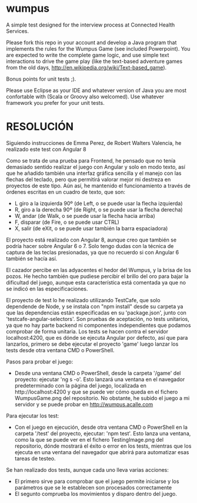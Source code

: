 wumpus
======

A simple test designed for the interview process at Connected Health Services. 

Please fork this repo in your account and develop a Java program that implements the rules for the Wumpus Game (see included Powerpoint). You are expected to write the complete game logic, and use simple text interactions to drive the game play (like the text-based adventure games from the old days, http://en.wikipedia.org/wiki/Text-based_game).

Bonus points for unit tests ;).

Please use Eclipse as your IDE and whatever version of Java you are most confortable with (Scala or Groovy also welcomed). Use whatever framework you prefer for your unit tests.

RESOLUCIÓN
======
Siguiendo instrucciones de Emma Perez, de Robert Walters Valencia, he realizado este test con Angular 8

Como se trata de una prueba para Frontend, he pensado que no tenía demasiado sentido realizar el juego con Angular y solo en modo texto, así que he añadido también una interfaz gráfica sencilla y el manejo con las flechas del teclado, pero que permitirá valorar mejor mi destreza en proyectos de este tipo. Aún así, he mantenido el funcionamiento a través de órdenes escritas en un cuadro de texto, que son:
- L giro a la izquierda 90º (de Left, o se puede usar la flecha izquierda)
- R, giro a la derecha 90º (de Right, o se puede usar la flecha derecha)
- W, andar (de Walk, o se puede usar la flecha hacia arriba)
- F, disparar (de Fire, o se puede usar CTRL)
- X, salir (de eXit, o se puede usar también la barra espaciadora)

El proyecto está realizado con Angular 8, aunque creo que también se podría hacer sobre Angular 6 o 7. Solo tengo dudas con la técnica de captura de las teclas presionadas, ya que no recuerdo si con Angular 6 también se hacía así.

El cazador percibe en las adyacentes el hedor del Wumpus, y la brisa de los pozos. He hecho también que pudiese percibir el brillo del oro para bajar la dificultad del juego, aunque esta característica está comentada ya que no se indicó en las especificaciones.

El proyecto de test lo he realizado utilizando TestCafe, que solo dependende de Node, y se instala con "npm install" desde su carpeta ya que las dependencias están especificadas en su 'package.json', junto con 'testcafe-angular-selectors'. Son pruebas de aceptación, no tests unitarios, ya que no hay parte backend ni componentes independientes que podamos comprobar de forma unitaria. Los tests se hacen contra el servidor localhost:4200, que es dónde se ejecuta Angular por defecto, así que para lanzarlos, primero se debe ejecutar el proyecto 'game'  luego lanzar los tests desde otra ventana CMD o PowerShell.

Pasos para probar el juego:
- Desde una ventana CMD o PowerShell, desde la carpeta '/game' del proyecto: ejecutar 'ng s -o'. Esto lanzará una ventana en el navegador predeterminado con la página del juego, localizada en http://localhost:4200 y que se puede ver cómo queda en el fichero WumpusGame.png del repositorio. No obstante, he subido el juego a mi servidor y se puede probar en http://wumpus.acalle.com

Para ejecutar los test:
- Con el juego en ejecución, desde otra ventana CMD o PowerShell en la carpeta '/test' del proyecto, ejecutar: 'npm test'. Esto lanza una ventana, como la que se puede ver en el fichero TestingImage.png del repositorio, dónde mostrará el éxito o error en los tests, mientras que los ejecuta en una ventana del navegador que abrirá para automatizar esas tareas de testeo.

Se han realizado dos tests, aunque cada uno lleva varias acciones:
- El primero sirve para comprobar que el juego permite iniciarse y los parámetros que se le establecen son procesados correctamente
- El segunto comprueba los movimientos y disparo dentro del juego.
